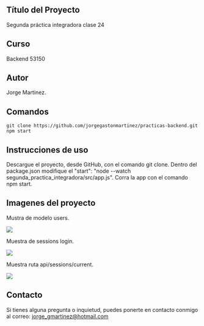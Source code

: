 ## Título del Proyecto

Segunda práctica integradora clase 24

## Curso

Backend 53150

## Autor

Jorge Martinez.

## Comandos

```
git clone https://github.com/jorgegastonmartinez/practicas-backend.git
npm start
```

## Instrucciones de uso

Descargue el proyecto, desde GitHub, con el comando git clone. Dentro del package.json modifique el  "start": "node --watch segunda_practica_integradora/src/app.js". 
Corra la app con el comando npm start.

## Imagenes del proyecto

Mustra de modelo users.

![](./segunda_practica_integradora/src/public/img/Captura%20de%20pantalla%202024-06-12%20a%20la(s)%2010.10.56 p. m..png)

Muestra de sessions login.

![](./segunda_practica_integradora/src/public/img/Captura%20de%20pantalla%202024-06-12%20a%20la(s)%2010.11.27 p. m..png)

Muestra ruta api/sessions/current.

![](./segunda_practica_integradora/src/public/img/Captura%20de%20pantalla%202024-06-12%20a%20la(s)%2010.12.28 p. m..png)


## Contacto

Si tienes alguna pregunta o inquietud, puedes ponerte en contacto conmigo al correo: jorge_gmartinez@hotmail.com